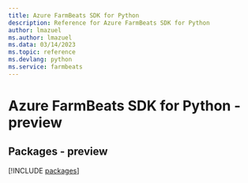 ```yaml
---
title: Azure FarmBeats SDK for Python
description: Reference for Azure FarmBeats SDK for Python
author: lmazuel
ms.author: lmazuel
ms.data: 03/14/2023
ms.topic: reference
ms.devlang: python
ms.service: farmbeats
---
```

# Azure FarmBeats SDK for Python - preview
## Packages - preview
[!INCLUDE [packages](farmbeats-index.md)]